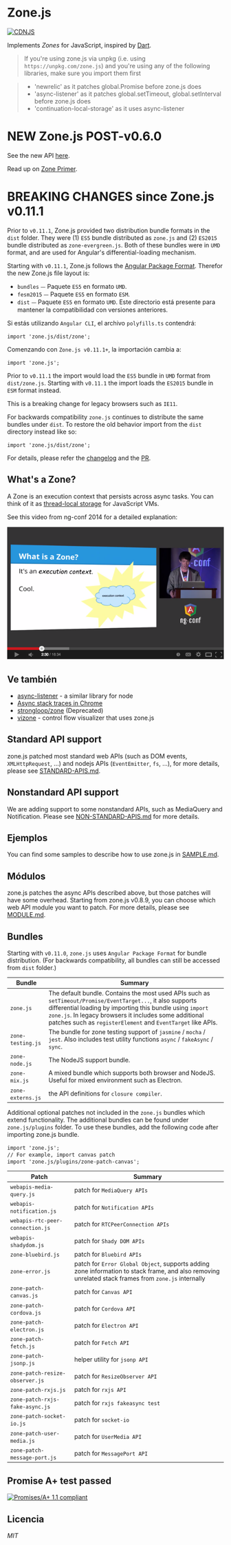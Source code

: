 # Zone.js

[![CDNJS](https://img.shields.io/cdnjs/v/zone.js.svg)](https://cdnjs.com/libraries/zone.js)

Implements _Zones_ for JavaScript, inspired by [Dart](https://dart.dev/articles/archive/zones).

> If you're using zone.js via unpkg (i.e. using `https://unpkg.com/zone.js`)
> and you're using any of the following libraries, make sure you import them first

> * 'newrelic' as it patches global.Promise before zone.js does
> * 'async-listener' as it patches global.setTimeout, global.setInterval before zone.js does
> * 'continuation-local-storage' as it uses async-listener

# NEW Zone.js POST-v0.6.0

See the new API [here](./lib/zone.ts).

Read up on [Zone Primer](https://docs.google.com/document/d/1F5Ug0jcrm031vhSMJEOgp1l-Is-Vf0UCNDY-LsQtAIY).

# BREAKING CHANGES since Zone.js v0.11.1

Prior to `v0.11.1`, Zone.js provided two distribution bundle formats in the `dist` folder.
They were (1) `ES5` bundle distributed as `zone.js` and (2) `ES2015` bundle distributed as `zone-evergreen.js`.
Both of these bundles were in `UMD` format, and are used for Angular's differential-loading mechanism.

Starting with `v0.11.1`, Zone.js follows the [Angular Package Format](https://docs.google.com/document/d/1CZC2rcpxffTDfRDs6p1cfbmKNLA6x5O-NtkJglDaBVs). Therefor the new Zone.js file layout is:

- `bundles` ⏤ Paquete `ES5` en formato `UMD`.
- `fesm2015` ⏤ Paquete `ES5` en formato `ESM`.
- `dist` ⏤ Paquete `ES5` en formato `UMD`. Este directorio está presente para mantener la compatibilidad con versiones anteriores.

Si estás utilizando `Angular CLI`, el archivo `polyfills.ts` contendrá:

```
import 'zone.js/dist/zone';
```

Comenzando con `Zone.js v0.11.1+`, la importación cambia a:

```
import 'zone.js';
```

Prior to `v0.11.1` the import would load the `ES5` bundle in `UMD` format from `dist/zone.js`. 
Starting with `v0.11.1` the import loads the `ES2015` bundle in `ESM` format instead.

This is a breaking change for legacy browsers such as `IE11`.

For backwards compatibility `zone.js` continues to distribute the same bundles under `dist`.
To restore the old behavior import from the `dist` directory instead like so:

```
import 'zone.js/dist/zone';
```

For details, please refer the [changelog](./CHANGELOG.md) and the [PR](https://github.com/angular/angular/pull/36540).

## What's a Zone?

A Zone is an execution context that persists across async tasks.
You can think of it as [thread-local storage](https://en.wikipedia.org/wiki/Thread-local_storage) for JavaScript VMs.

See this video from ng-conf 2014 for a detailed explanation:

[![screenshot of the zone.js presentation and ng-conf 2014](./presentation.png)](//www.youtube.com/watch?v=3IqtmUscE_U&t=150)

## Ve también
* [async-listener](https://github.com/othiym23/async-listener) - a similar library for node
* [Async stack traces in Chrome](https://www.html5rocks.com/en/tutorials/developertools/async-call-stack/)
* [strongloop/zone](https://github.com/strongloop/zone) (Deprecated)
* [vizone](https://github.com/gilbox/vizone) - control flow visualizer that uses zone.js

## Standard API support

zone.js patched most standard web APIs (such as DOM events, `XMLHttpRequest`, ...) and nodejs APIs
(`EventEmitter`, `fs`, ...), for more details, please see [STANDARD-APIS.md](STANDARD-APIS.md).

## Nonstandard API support

We are adding support to some nonstandard APIs, such as MediaQuery and
Notification. Please see [NON-STANDARD-APIS.md](NON-STANDARD-APIS.md) for more details.

## Ejemplos

You can find some samples to describe how to use zone.js in [SAMPLE.md](SAMPLE.md).

## Módulos

zone.js patches the async APIs described above, but those patches will have some overhead.
Starting from zone.js v0.8.9, you can choose which web API module you want to patch.
For more details, please
see [MODULE.md](MODULE.md).

## Bundles

Starting with `v0.11.0`, `zone.js`  uses `Angular Package Format` for bundle distribution.
(For backwards compatibility, all bundles can still be accessed from `dist` folder.)

|Bundle|Summary|
|---|---|
|`zone.js`| The default bundle. Contains the most used APIs such as `setTimeout/Promise/EventTarget...`, it also supports differential loading by importing  this bundle using `import zone.js`.  In legacy browsers it includes some additional patches such as `registerElement` and `EventTarget` like APIs.|
|`zone-testing.js`| The bundle for zone testing support of `jasmine` / `mocha` / `jest`. Also includes test utility functions `async` / `fakeAsync` / `sync`.|
|`zone-node.js`|The NodeJS support bundle.|
|`zone-mix.js`|A mixed bundle which supports both browser and NodeJS. Useful for mixed environment such as Electron.|
|`zone-externs.js`|the API definitions for `closure compiler`.|

Additional optional patches not included in the `zone.js` bundles which extend functionality.
The additional bundles can  be found under `zone.js/plugins` folder.
To use these bundles, add the following code after importing zone.js bundle.

```
import 'zone.js';
// For example, import canvas patch
import 'zone.js/plugins/zone-patch-canvas';
```

|Patch|Summary|
|---|---|
|`webapis-media-query.js`|patch for `MediaQuery APIs`|
|`webapis-notification.js`|patch for `Notification APIs`|
|`webapis-rtc-peer-connection.js`|patch for `RTCPeerConnection APIs`|
|`webapis-shadydom.js`|patch for `Shady DOM APIs`|
|`zone-bluebird.js`|patch for `Bluebird APIs`|
|`zone-error.js`|patch for `Error Global Object`, supports adding zone information to stack frame, and also removing unrelated stack frames from `zone.js` internally|
|`zone-patch-canvas.js`|patch for `Canvas API`|
|`zone-patch-cordova.js`|patch for `Cordova API`|
|`zone-patch-electron.js`|patch for `Electron API`|
|`zone-patch-fetch.js`|patch for `Fetch API`|
|`zone-patch-jsonp.js`|helper utility for `jsonp API`|
|`zone-patch-resize-observer.js`|patch for `ResizeObserver API`|
|`zone-patch-rxjs.js`|patch for `rxjs API`|
|`zone-patch-rxjs-fake-async.js`|patch for `rxjs fakeasync test`|
|`zone-patch-socket-io.js`|patch for `socket-io`|
|`zone-patch-user-media.js`|patch for `UserMedia API`|
|`zone-patch-message-port.js`|patch for `MessagePort API`|

## Promise A+ test passed
[![Promises/A+ 1.1 compliant](https://promisesaplus.com/assets/logo-small.png)](https://promisesaplus.com/)

## Licencia
*MIT*